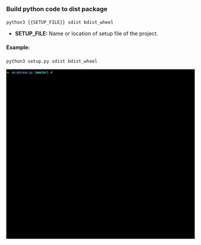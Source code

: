 ### Build python code to dist package

`python3 {{SETUP_FILE}} sdist bdist_wheel`

- <b>SETUP_FILE: </b> Name or location of setup file of the project.

#### Example:

`python3 setup.py sdist bdist_wheel`


<img src="../../gifs/python-build.gif" alt="Python build dist package"/> <br>